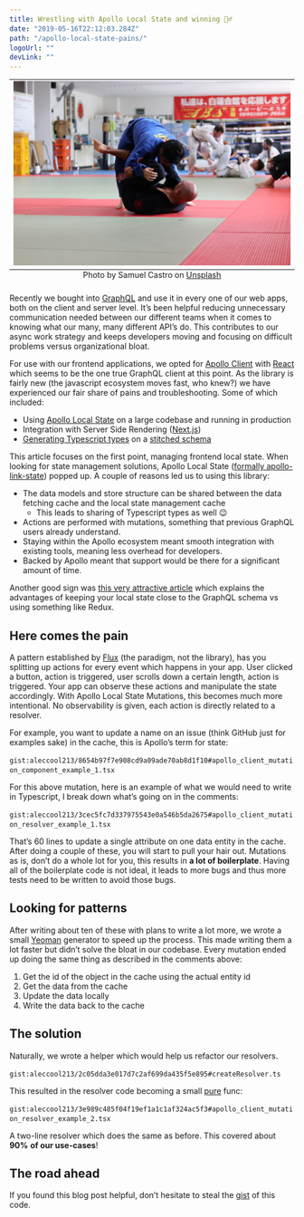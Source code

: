 ```yaml
---
title: Wrestling with Apollo Local State and winning 🤼‍♂️
date: "2019-05-16T22:12:03.284Z"
path: "/apollo-local-state-pains/"
logoUrl: ""
devLink: ""
---
```


<table class="image">
  <caption align="bottom">Photo by Samuel Castro on <a href="https://unsplash.com/photos/cwScwJy5HQE">Unsplash</a></caption>
  <tr><td><img src="./photo1.jpg" alt="local-village"/></td></tr>
</table>

Recently we bought into [GraphQL](https://graphql.org/) and use it in every one of our web apps, both on the client and server level. It’s been helpful reducing unnecessary communication needed between our different teams when it comes to knowing what our many, many different API’s do. This contributes to our async work strategy and keeps developers moving and focusing on difficult problems versus organizational bloat.

For use with our frontend applications, we opted for [Apollo Client](https://github.com/apollographql/apollo-client) with [React](https://github.com/apollographql/react-apollo) which seems to be the one true GraphQL client at this point. As the library is fairly new (the javascript ecosystem moves fast, who knew?) we have experienced our fair share of pains and troubleshooting. Some of which included:

- Using [Apollo Local State](https://www.apollographql.com/docs/react/essentials/local-state) on a large codebase and running in production
- Integration with Server Side Rendering ([Next.js](https://nextjs.org/))
- [Generating Typescript types](https://github.com/apollographql/apollo-tooling#apollo-clientcodegen-output) on a [stitched schema](https://www.apollographql.com/docs/graphql-tools/schema-stitching)

This article focuses on the first point, managing frontend local state. When looking for state management solutions, Apollo Local State ([formally apollo-link-state](https://github.com/apollographql/apollo-link-state/blob/master/README.md#L5)) popped up. A couple of reasons led us to using this library:

- The data models and store structure can be shared between the data fetching cache and the local state management cache
  - This leads to sharing of Typescript types as well 😉
- Actions are performed with mutations, something that previous GraphQL users already understand.
- Staying within the Apollo ecosystem meant smooth integration with existing tools, meaning less overhead for developers.
- Backed by Apollo meant that support would be there for a significant amount of time.

Another good sign was [this very attractive article](https://blog.apollographql.com/reducing-our-redux-code-with-react-apollo-5091b9de9c2a) which explains the advantages of keeping your local state close to the GraphQL schema vs using something like Redux.

## Here comes the pain

A pattern established by [Flux](https://facebook.github.io/flux/docs/in-depth-overview.html#content) (the paradigm, not the library), has you splitting up actions for every event which happens in your app. User clicked a button, action is triggered, user scrolls down a certain length, action is triggered. Your app can observe these actions and manipulate the state accordingly. With Apollo Local State Mutations, this becomes much more intentional. No observability is given, each action is directly related to a resolver.

For example, you want to update a name on an issue (think GitHub just for examples sake) in the cache, this is Apollo’s term for state:

`gist:aleccool213/8654b97f7e908cd9a09ade70ab8d1f10#apollo_client_mutation_component_example_1.tsx`

For this above mutation, here is an example of what we would need to write in Typescript, I break down what’s going on in the comments:

`gist:aleccool213/3cec5fc7d337975543e0a546b5da2675#apollo_client_mutation_resolver_example_1.tsx`

That’s 60 lines to update a single attribute on one data entity in the cache. After doing a couple of these, you will start to pull your hair out. Mutations as is, don’t do a whole lot for you, this results in **a lot of boilerplate**. Having all of the boilerplate code is not ideal, it leads to more bugs and thus more tests need to be written to avoid those bugs.

## Looking for patterns

After writing about ten of these with plans to write a lot more, we wrote a small [Yeoman](https://yeoman.io/) generator to speed up the process. This made writing them a lot faster but didn’t solve the bloat in our codebase. Every mutation ended up doing the same thing as described in the comments above:

1. Get the id of the object in the cache using the actual entity id
2. Get the data from the cache
3. Update the data locally
4. Write the data back to the cache

## The solution

Naturally, we wrote a helper which would help us refactor our resolvers.

`gist:aleccool213/2c05dda3e017d7c2af699da435f5e895#createResolver.ts`

This resulted in the resolver code becoming a small [pure](https://en.wikipedia.org/wiki/Pure_function) func:

`gist:aleccool213/3e989c485f04f19ef1a1c1af324ac5f3#apollo_client_mutation_resolver_example_2.tsx`

A two-line resolver which does the same as before. This covered about **90%** **of our use-cases**!

## The road ahead

If you found this blog post helpful, don’t hesitate to steal the [gist](https://gist.github.com/aleccool213/2c05dda3e017d7c2af699da435f5e895) of this code.
